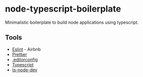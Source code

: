 # node-typescript-boilerplate

Minimalistic boilerplate to build node applications using typescript.

## Tools

- [Eslint](https://github.com/eslint/eslint) - Airbnb
- [Prettier](https://prettier.io/)
- [.editorconfig](https://editorconfig.org/)
- [Typescript](https://www.typescriptlang.org/)
- [ts-node-dev](https://github.com/whitecolor/ts-node-dev)
